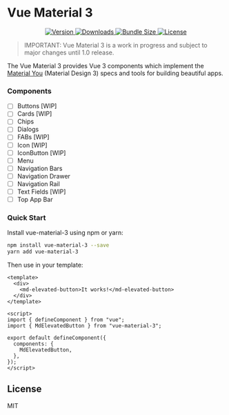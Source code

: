 # Vue Material 3

<p align="center">
    <a href="https://www.npmjs.com/package/vue-material-3">
        <img src="https://img.shields.io/npm/v/vue-material-3.svg" alt="Version">
    </a>
    <a href="https://www.npmjs.com/package/vue-material-3">
        <img src="https://img.shields.io/npm/dt/vue-material-3.svg" alt="Downloads">
    </a>
    <a href="https://www.npmjs.com/package/vue-material-3">
        <img src="https://img.shields.io/bundlephobia/min/vue-material-3.svg" alt="Bundle Size">
    </a>
    <a href="https://www.npmjs.com/package/vue-material-3">
        <img src="https://img.shields.io/npm/l/vue-material-3.svg" alt="License">
    </a>
</p>

> IMPORTANT: Vue Material 3 is a work in progress and subject to major changes until 1.0 release.

The Vue Material 3 provides Vue 3 components which implement the [Material You](https://material.io/blog/announcing-material-you) (Material Design 3) specs and tools for building beautiful apps.

### Components
- [ ] Buttons [WIP]
- [ ] Cards [WIP]
- [ ] Chips
- [ ] Dialogs
- [ ] FABs [WIP]
- [ ] Icon [WIP]
- [ ] IconButton [WIP]
- [ ] Menu
- [ ] Navigation Bars
- [ ] Navigation Drawer
- [ ] Navigation Rail
- [ ] Text Fields [WIP]
- [ ] Top App Bar

### Quick Start

Install vue-material-3 using npm or yarn:

```bash
npm install vue-material-3 --save
yarn add vue-material-3
```

Then use in your template:

```vue
<template>
  <div>
    <md-elevated-button>It works!</md-elevated-button>
  </div>
</template>

<script>
import { defineComponent } from "vue";
import { MdElevatedButton } from "vue-material-3";

export default defineComponent({
  components: {
    MdElevatedButton,
  },
});
</script>
```

## License

MIT
